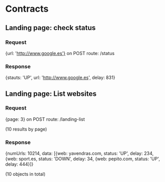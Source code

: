 # Contracts

## Landing page: check status

### Request
{url: 'http://www.google.es'}
on POST route: /status

### Response

{stauts: 'UP',
url: 'http://www.google.es',
delay: 831}

## Landing page: List websites

### Request
{page: 3}
on POST route: /landing-list

(10 results by page)

### Response
{numUrls: 10214,
data: [{web: yavendras.com,
status: 'UP',
delay: 234,
{web: sport.es,
status: 'DOWN',
delay: 34,
{web: pepito.com,
status: 'UP',
delay: 444}]}

(10 objects in total)